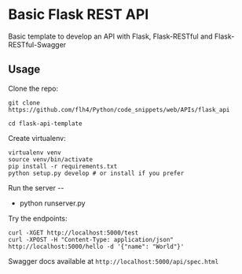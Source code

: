 Basic Flask REST API
====================

Basic template to develop an API with Flask, Flask-RESTful and
Flask-RESTful-Swagger

Usage
-----

Clone the repo:

    git clone https://github.com/flh4/Python/code_snippets/web/APIs/flask_api

    cd flask-api-template

Create virtualenv:

    virtualenv venv
    source venv/bin/activate
    pip install -r requirements.txt
    python setup.py develop # or install if you prefer

Run the server --

  -  python runserver.py

Try the endpoints:

    curl -XGET http://localhost:5000/test
    curl -XPOST -H "Content-Type: application/json" http://localhost:5000/hello -d '{"name": "World"}'

Swagger docs available at `http://localhost:5000/api/spec.html`


